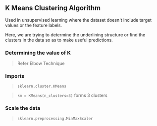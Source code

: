 ## K Means Clustering Algorithm

Used in unsupervised learning where the dataset doesn't include target values or the feature labels.

Here, we are trying to determine the underlining structure or find the clusters in the data so as to make useful predictions.

### Determining the value of K

> Refer Elbow Technique

### Imports

> ```sklearn.cluster.KMeans```

> ```km = KMeans(n_clusters=3)``` forms 3 clusters

### Scale the data

> ```sklearn.preprocessing.MinMaxScaler```